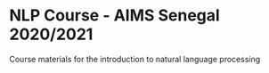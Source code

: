 # NLP Course - AIMS Senegal 2020/2021
Course materials for the introduction to natural language processing 
